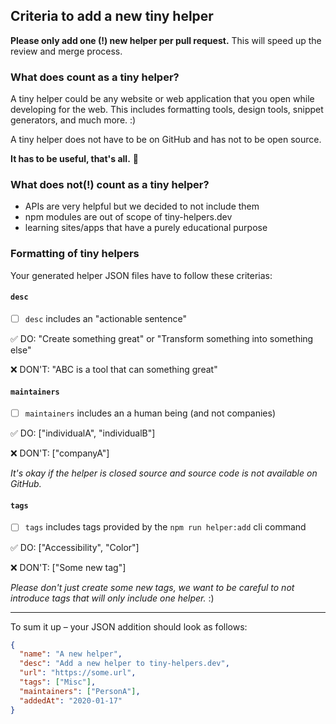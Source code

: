 ## Criteria to add a new tiny helper

**Please only add one (!) new helper per pull request.** This will speed up the review and merge process.

### What does count as a tiny helper?

A tiny helper could be any website or web application that you open while developing for the web. This includes formatting tools, design tools, snippet generators, and much more. :)

A tiny helper does not have to be on GitHub and has not to be open source.

**It has to be useful, that's all.** 🎉

### What does not(!) count as a tiny helper?

- APIs are very helpful but we decided to not include them
- npm modules are out of scope of tiny-helpers.dev
- learning sites/apps that have a purely educational purpose

### Formatting of tiny helpers

Your generated helper JSON files have to follow these criterias:

#### `desc`

- [ ] `desc` includes an "actionable sentence"

✅ DO: "Create something great" or "Transform something into something else"

❌ DON'T: "ABC is a tool that can something great"

#### `maintainers`

- [ ] `maintainers` includes an a human being (and not companies)

✅ DO: ["individualA", "individualB"]

❌ DON'T: ["companyA"]

_It's okay if the helper is closed source and source code is not available on GitHub._

#### `tags`

- [ ] `tags` includes tags provided by the `npm run helper:add` cli command

✅ DO: ["Accessibility", "Color"]

❌ DON'T: ["Some new tag"]

_Please don't just create some new tags, we want to be careful to not introduce tags that will only include one helper._ :)

---

To sum it up – your JSON addition should look as follows:

```json
{
  "name": "A new helper",
  "desc": "Add a new helper to tiny-helpers.dev",
  "url": "https://some.url",
  "tags": ["Misc"],
  "maintainers": ["PersonA"],
  "addedAt": "2020-01-17"
}
```
